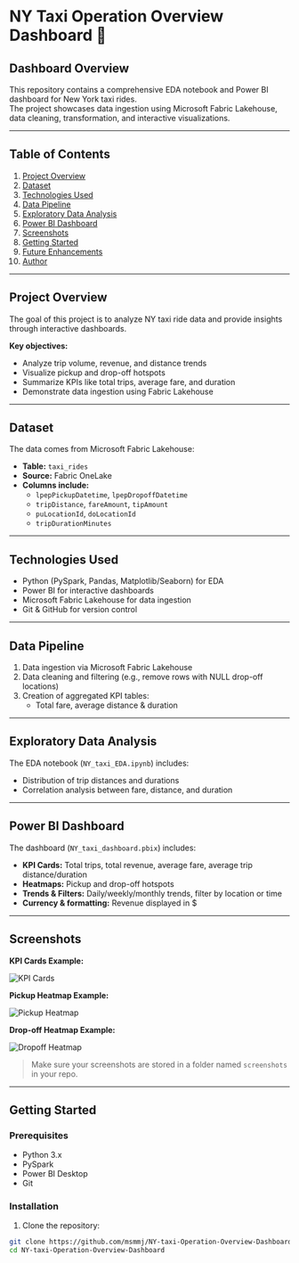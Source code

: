 # NY Taxi Operation Overview Dashboard 🚖

## Dashboard Overview

This repository contains a comprehensive EDA notebook and Power BI dashboard for New York taxi rides.  
The project showcases data ingestion using Microsoft Fabric Lakehouse, data cleaning, transformation, and interactive visualizations.

---

## Table of Contents

1. [Project Overview](#project-overview)
2. [Dataset](#dataset)
3. [Technologies Used](#technologies-used)
4. [Data Pipeline](#data-pipeline)
5. [Exploratory Data Analysis](#exploratory-data-analysis)
6. [Power BI Dashboard](#power-bi-dashboard)
7. [Screenshots](#screenshots)
8. [Getting Started](#getting-started)
9. [Future Enhancements](#future-enhancements)
10. [Author](#author)

---

## Project Overview

The goal of this project is to analyze NY taxi ride data and provide insights through interactive dashboards.

**Key objectives:**
- Analyze trip volume, revenue, and distance trends
- Visualize pickup and drop-off hotspots
- Summarize KPIs like total trips, average fare, and duration
- Demonstrate data ingestion using Fabric Lakehouse

---

## Dataset

The data comes from Microsoft Fabric Lakehouse:

- **Table:** `taxi_rides`
- **Source:** Fabric OneLake
- **Columns include:**
  - `lpepPickupDatetime`, `lpepDropoffDatetime`
  - `tripDistance`, `fareAmount`, `tipAmount`
  - `puLocationId`, `doLocationId`
  - `tripDurationMinutes`

---

## Technologies Used

- Python (PySpark, Pandas, Matplotlib/Seaborn) for EDA
- Power BI for interactive dashboards
- Microsoft Fabric Lakehouse for data ingestion
- Git & GitHub for version control

---

## Data Pipeline

1. Data ingestion via Microsoft Fabric Lakehouse
2. Data cleaning and filtering (e.g., remove rows with NULL drop-off locations)
3. Creation of aggregated KPI tables:
   - Total fare, average distance & duration

---

## Exploratory Data Analysis

The EDA notebook (`NY_taxi_EDA.ipynb`) includes:

- Distribution of trip distances and durations
- Correlation analysis between fare, distance, and duration

---

## Power BI Dashboard

The dashboard (`NY_taxi_dashboard.pbix`) includes:

- **KPI Cards:** Total trips, total revenue, average fare, average trip distance/duration
- **Heatmaps:** Pickup and drop-off hotspots
- **Trends & Filters:** Daily/weekly/monthly trends, filter by location or time
- **Currency & formatting:** Revenue displayed in $

---

## Screenshots

**KPI Cards Example:**

![KPI Cards](screenshots/kpi_cards.png)

**Pickup Heatmap Example:**

![Pickup Heatmap](screenshots/pickup_heatmap.png)

**Drop-off Heatmap Example:**

![Dropoff Heatmap](screenshots/dropoff_heatmap.png)

> Make sure your screenshots are stored in a folder named `screenshots` in your repo.

---

## Getting Started

### Prerequisites

- Python 3.x
- PySpark
- Power BI Desktop
- Git

### Installation

1. Clone the repository:

```bash
git clone https://github.com/msmmj/NY-taxi-Operation-Overview-Dashboard.git
cd NY-taxi-Operation-Overview-Dashboard
